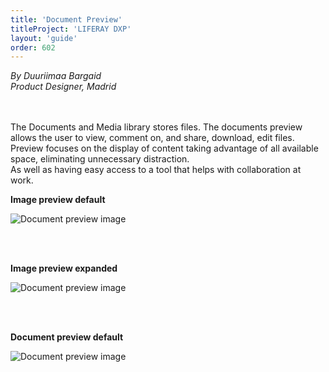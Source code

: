 ```yaml
---
title: 'Document Preview'
titleProject: 'LIFERAY DXP'
layout: 'guide'
order: 602
---
```


<span class="designerInfo">
    <i>By Duuriimaa Bargaid<br />
    Product Designer, Madrid<br /><br /><br />
    </i>
</span>

The Documents and Media library stores files. The documents preview allows the user to view, comment on, and share, download, edit files.
Preview focuses on the display of content taking advantage of all available space, eliminating unnecessary distraction.  
As well as having easy access to a tool that helps with collaboration at work.
 

**Image preview default**

![Document preview image ](/images/lexicon/DocumentPreviewImageDefault.jpg)

<br/>
<br/>

**Image preview expanded**

![Document preview image ](/images/lexicon/DocumentPreviewImageExpanded.jpg)

<br/>
<br/>

**Document preview default**

![Document preview image ](/images/lexicon/DocumentPreviewDocumentDefault.jpg)